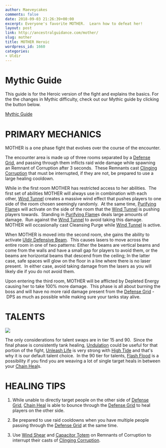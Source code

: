 ```yaml
---
author: Maeveycakes
comments: false
date: 2018-09-03 21:26:39+00:00
excerpt: Everyone's favorite MOTHER.  Learn how to defeat her!
layout: post
link: http://ancestralguidance.com/mother/
slug: mother
title: MOTHER Heroic
wordpress_id: 1660
categories:
- Uldir
---
```


# Mythic Guide


This guide is for the Heroic version of the fight and explains the basics.
For the the changes in Mythic difficulty, check out our Mythic guide by clicking the button below.

[
Mythic Guide
](https://ancestralguidance.com/mythic-mother)


# PRIMARY MECHANICS


MOTHER is a one phase fight that evolves over the course of the encounter.

The encounter area is made up of three rooms separated by a [Defense Grid](https://www.wowhead.com/spell=267821/defense-grid), and passing through them inflicts raid wide damage while spawning an Remnant of Corruption after 3 seconds.  These Remnants cast [Clinging Corruption](https://www.wowhead.com/spell=268198/clinging-corruption) that must be interrupted, if they are not, be prepared to use a large healing cooldown.

While in the first room MOTHER has restricted access to her abilities.  The first set of abilities MOTHER will always use in combination with each other, [Wind Tunnel](https://www.wowhead.com/spell=267878/wind-tunnel) creates a massive wind effect that pushes players to one side of the room chosen seemingly randomly.  At the same time, [Purifying Flame](https://www.wowhead.com/spell=267795/purifying-flame)s will activate on the side of the room that the [Wind Tunnel](https://www.wowhead.com/spell=267878/wind-tunnel) is pushing players towards.  Standing in [Purifying Flame](https://www.wowhead.com/spell=267795/purifying-flame)s deals large amounts of damage.  Run against the [Wind Tunnel](https://www.wowhead.com/spell=267878/wind-tunnel) to avoid taking this damage.  MOTHER will occasionally cast Cleansing Purge while [Wind Tunnel](https://www.wowhead.com/spell=267878/wind-tunnel) is active.

When MOTHER is moved into the second room, she gains the ability to activate [Uldir Defensive Beam](https://www.wowhead.com/spell=268245/uldir-defensive-beam).  This causes lasers to move across the entire room in one of two patterns: Either the beams are vertical beams and come from the walls and have a small gap for players to avoid them, or the beams are horizontal beams that descend from the ceiling; In the latter case, safe spaces will glow on the floor in a line where there is no laser present.  In either case, avoid taking damage from the lasers as you will likely die if you do not avoid them.

Upon entering the third room, MOTHER will be afflicted by Depleted Energy causing her to take 100% more damage.  This phase is all about burning the boss and will have no more raid damage present from the [Defense Grid](https://www.wowhead.com/spell=267821/defense-grid) - DPS as much as possible while making sure your tanks stay alive.


# TALENTS


![](http://ancestralguidance.com/wp-content/uploads/2018/09/motherHtalents.png)

The only considerations for talent swaps are in tier 15 and 90.  Since the final phase is consistently tank healing, [Undulation](https://www.wowhead.com/spell=200071/undulation) could be useful for that portion of the fight, [Unleash Life](https://www.wowhead.com/spell=73685/unleash-life) is very strong with [High Tide](https://www.wowhead.com/spell=157154) and that's why it is our default talent choice.  In the 90 tier for talents, [Flash Flood](https://www.wowhead.com/spell=280614/flash-flood) is a possibility if you find you are weaving a lot of single target heals in between your [Chain Heal](https://www.wowhead.com/spell=231780)s.


# HEALING TIPS





 	
  1. While unable to directly target people on the other side of [Defense Grid](https://www.wowhead.com/spell=267821/defense-grid), [Chain Heal](https://www.wowhead.com/spell=231780/chain-heal) is able to bounce through the [Defense Grid](https://www.wowhead.com/spell=267821/defense-grid) to heal players on the other side.

 	
  2. Be prepared to use raid cooldowns when you have multiple people passing through the [Defense Grid](https://www.wowhead.com/spell=267821/defense-grid) at the same time.

 	
  3. Use [Wind Shear](https://www.wowhead.com/spell=57994/wind-shear) and [Capacitor Totem](https://www.wowhead.com/spell=192058/capacitor-totem) on Remnants of Corruption to interrupt their casts of [Clinging Corruption](https://www.wowhead.com/spell=268198/clinging-corruption').


